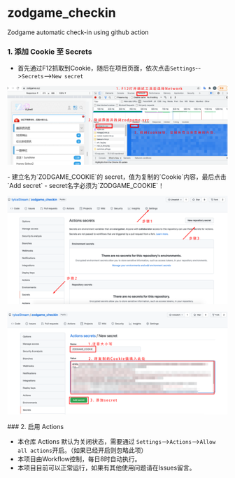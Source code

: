 # zodgame_checkin
Zodgame automatic check-in using github action


### 1. 添加 Cookie 至 Secrets

- 首先通过F12抓取到Cookie，随后在项目页面，依次点击`Settings`-->`Secrets`-->`New secret`
<p align="center">
  <img src="imgs/Step1.png" />
</p>
- 建立名为`ZODGAME_COOKIE`的 secret，值为复制的`Cookie`内容，最后点击`Add secret`
- secret名字必须为`ZODGAME_COOKIE`！
<p align="center">
  <img src="imgs/Step2.png" />
</p>
<p align="center">
  <img src="imgs/Step3.png" />
</p>
### 2. 启用 Actions

- 本仓库 Actions 默认为关闭状态，需要通过 `Settings`-->`Actions`-->`Allow all actions`开启。（如果已经开启则忽略此项）
- 本项目由Workflow控制，每日8时自动执行。
- 本项目目前可以正常运行，如果有其他使用问题请在Issues留言。
